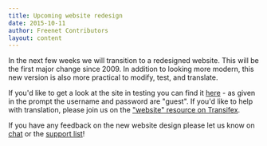 ```yaml
---
title: Upcoming website redesign
date: 2015-10-11
author: Freenet Contributors
layout: content
---
```

              
In the next few weeks we will transition to a redesigned website. This will be
the first major change since 2009. In addition to looking more modern, this new
version is also more practical to modify, test, and translate.

If you'd like to get a look at the site in testing you can find it [here][url_testing] - as given in the prompt the username and password are "guest".
If you'd like to help with translation, please join us on the ["website" resource on Transifex][url_transifex].

If you have any feedback on the new website design please let us know on [chat][url_chat] or the [support list][url_supportlist]!

[url_testing]: https://testing.freenetproject.org/
[url_transifex]: https://www.transifex.com/otf/freenet/website/
[url_supportlist]: https://emu.freenetproject.org/cgi-bin/mailman/listinfo/support
[url_chat]: help.html#irc
